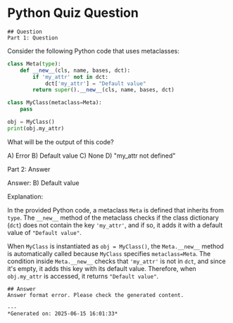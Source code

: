 # Python Quiz Question
    
    ## Question
    Part 1: Question

Consider the following Python code that uses metaclasses:

```python
class Meta(type):
    def __new__(cls, name, bases, dct):
        if 'my_attr' not in dct:
            dct['my_attr'] = "Default value"
        return super().__new__(cls, name, bases, dct)

class MyClass(metaclass=Meta):
    pass

obj = MyClass()
print(obj.my_attr)
```

What will be the output of this code?

A) Error
B) Default value
C) None
D) "my_attr not defined"

Part 2: Answer

Answer: B) Default value

Explanation:

In the provided Python code, a metaclass `Meta` is defined that inherits from `type`. The `__new__` method of the metaclass checks if the class dictionary (`dct`) does not contain the key `'my_attr'`, and if so, it adds it with a default value of `"Default value"`. 

When `MyClass` is instantiated as `obj = MyClass()`, the `Meta.__new__` method is automatically called because `MyClass` specifies `metaclass=Meta`. The condition inside `Meta.__new__` checks that `'my_attr'` is not in `dct`, and since it's empty, it adds this key with its default value. Therefore, when `obj.my_attr` is accessed, it returns `"Default value"`.
    
    ## Answer
    Answer format error. Please check the generated content.
    
    ---
    *Generated on: 2025-06-15 16:01:33*
    